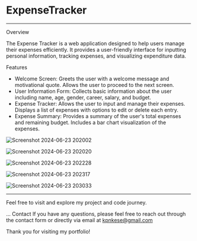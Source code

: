 # ExpenseTracker
----------------------------------------------------
Overview

The Expense Tracker is a web application designed to help users manage their expenses efficiently. 
It provides a user-friendly interface for inputting personal information, tracking expenses, and visualizing expenditure data.

Features

- Welcome Screen: Greets the user with a welcome message and motivational quote. Allows the user to proceed to the next screen.
- User Information Form: Collects basic information about the user including name, age, gender, career, salary, and budget.
- Expense Tracker: Allows the user to input and manage their expenses. Displays a list of expenses with options to edit or delete each entry.
- Expense Summary: Provides a summary of the user's total expenses and remaining budget. Includes a bar chart visualization of the expenses.


![Screenshot 2024-06-23 202002](https://github.com/AltUser44/ExpenseTracker/assets/138399028/81a607e7-d01c-44b9-a3a4-fc06b7572ea8)


![Screenshot 2024-06-23 202020](https://github.com/AltUser44/ExpenseTracker/assets/138399028/5e440d5a-715a-4a84-9ff3-043f29879b20)


![Screenshot 2024-06-23 202228](https://github.com/AltUser44/ExpenseTracker/assets/138399028/3bfc94b7-e920-4613-9419-caa8a9f44910)


![Screenshot 2024-06-23 202317](https://github.com/AltUser44/ExpenseTracker/assets/138399028/c708ea40-3e66-42da-9607-320d99eff067)


![Screenshot 2024-06-23 203033](https://github.com/AltUser44/ExpenseTracker/assets/138399028/e1b54345-0721-463f-a658-283475d5e00e)


-----------------------------------------------------

Feel free to visit and explore my project and code journey.

...
Contact
If you have any questions, please feel free to reach out through the contact form  or directly via email at kpnkese@gmail.com

Thank you for visiting my portfolio!
